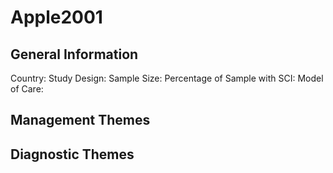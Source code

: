 # Apple2001

## General Information
Country: 
Study Design: 
Sample Size: 
Percentage of Sample with SCI:
Model of Care: 

## Management Themes


## Diagnostic Themes
